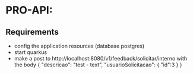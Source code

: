 # PRO-API:


## Requirements

- config the application resources (database postgres)
- start quarkus
- make a post to http://localhost:8080/v1/feedback/solicitar/interno with the body
{
    "descricao": "test - text",
    "usuarioSolicitacao": {
    	"id":3
    }
}
